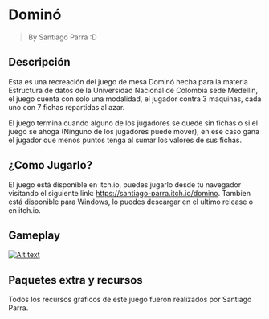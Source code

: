 # Dominó
> By Santiago Parra :D

## Descripción
Esta es una recreación del juego de mesa Dominó hecha para la materia Estructura de datos de la Universidad Nacional de Colombia sede Medellin, el juego
cuenta con solo una modalidad, el jugador contra 3 maquinas, cada uno con 7 fichas repartidas al azar.

El juego termina cuando alguno de los jugadores se quede sin fichas o si el juego se ahoga (Ninguno de los jugadores puede mover), en ese caso gana el jugador
que menos puntos tenga al sumar los valores de sus fichas.

## ¿Como Jugarlo?
El juego está disponible en itch.io, puedes jugarlo desde tu navegador visitando el siguiente link: https://santiago-parra.itch.io/domino.
Tambien está disponible para Windows, lo puedes descargar en el ultimo release o en itch.io.

## Gameplay
[![Alt text](https://img.youtube.com/vi/iNHwY4ZRQ3w/0.jpg)](https://www.youtube.com/watch?v=iNHwY4ZRQ3w)

## Paquetes extra y recursos
Todos los recursos graficos de este juego fueron realizados por Santiago Parra.
